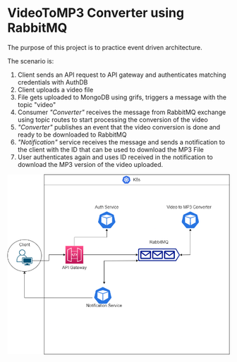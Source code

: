 # VideoToMP3 Converter using RabbitMQ

The purpose of this project is to practice event driven architecture.

The scenario is:
1. Client sends an API request to API gateway and authenticates matching credentials with AuthDB
2. Client uploads a video file
3. File gets uploaded to MongoDB using grifs, triggers a message with the topic "video"
4. Consumer *"Converter"* receives the message from RabbitMQ exchange using topic routes to start processing the conversion of the video
5. *"Converter"* publishes an event that the video conversion is done and ready to be downloaded to RabbitMQ
6. *"Notification"* service receives the message and sends a notification to the client with the ID that can be used to download the MP3 File
7. User authenticates again and uses ID received in the notification to download the MP3 version of the video uploaded.

![Architeture image description](https://github.com/cesarfda/System_design_Project1_RabbitMq/blob/master/System_Design_videoToMp3.png?raw=true)
